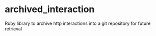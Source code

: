 # archived_interaction
Ruby library to archive http interactions into a git repository for future retrieval
